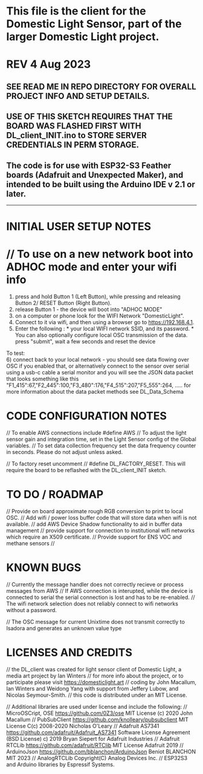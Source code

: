 # This file is the client for the Domestic Light Sensor, part of the larger Domestic Light project.
# REV 4 Aug 2023

## SEE READ ME IN REPO DIRECTORY FOR OVERALL PROJECT INFO AND SETUP DETAILS. 
## USE OF THIS SKETCH REQUIRES THAT THE BOARD WAS FLASHED FIRST WITH DL_client_INIT.ino to STORE SERVER CREDENTIALS IN PERM STORAGE.

## The code is for use with ESP32-S3 Feather boards (Adafruit and Unexpected Maker), and intended to be built using the Arduino IDE v 2.1 or later.

__________________

# INITIAL USER SETUP NOTES
# // To use on a new network boot into ADHOC mode and enter your wifi info
  1) press and hold Button 1 (Left Button), while pressing and releasing Button 2/  RESET Button (Right Button).
  2)  release Button 1 - the device will boot into "ADHOC MODE"
  3)  on a computer or phone look for the WIFI Network "DomesticLight".
  4)  Connect to it via wifi, and then using a browser go to https://192.168.4.1.
  5)  Enter the following : 
     * your local WIFI network SSID, and its password.
     * You can also optionally configure local OSC transmission of the data.
    press "submit", wait a few seconds and reset the device

To test:     
    6) connect back to your local network - you should see data flowing over OSC if you enabled that, or alternatively connect to the sensor over serial using a usb-c cable a serial monitor and you will see the JSON data packet that looks something like this
 "F1_415":67,"F2_445":100,"F3_480":176,"F4_515":207,"F5_555":264, .....
  for more information about the data packet methods see DL_Data_Schema

 # CODE CONFIGURATION NOTES
// To enable AWS connections include #define AWS
// To adjust the light sensor gain and integration time, set in the Light Sensor config of the Global variables.
// To set data collection frequency set the data frequency counter  in seconds. Please do not adjust unless asked.

// To factory reset uncomment // #define DL_FACTORY_RESET. This will require the board to be reflashed with the DL_client_INIT sketch.

# TO DO / ROADMAP 
// Provide on board approximate rough RGB conversion to print to local OSC.
// Add wifi / power loss buffer code that will store data when wifi is not available. 
// add AWS Device Shadow functionality to aid in buffer data management
// provide support for connection to institutional wifi networks which require an X509 certificate. 
// Provide support for ENS VOC and methane sensors
// 
#  KNOWN BUGS 
// Currently the message handler does not correctly recieve or process messages from AWS 
// If AWS connection is interupted, while the device is connected to serial the serial connection is lost and has to be re-enabled.
// The wifi network selection does not reliably connect to wifi networks without a password.

// The OSC message for current Unixtime does not transmit correctly to Isadora and generates an unknown value type


# LICENSES AND CREDITS 
// the DL_client was created for light sensor client of Domestic Light, a media art project by Ian Winters
// for more info about the project, or to participate please visit https://domesticlight.art
// coding by John Macallum, Ian Winters and Weidong Yang with support from Jeffery Lubow, and Nicolas Seymour-Smith.
// this code is distributed under an MIT License.

// Additional libraries are used under license and include the following:
// MicroOSCript, OSE https://github.com/0Z3/ose MIT License (c) 2020 John Macallum
// PubSubClient https://github.com/knolleary/pubsubclient MIT License C(c) 2008-2020 Nicholas O'Leary
// Adafruit AS7341 https://github.com/adafruit/Adafruit_AS7341 Software License Agreement (BSD License) c) 2019 Bryan Siepert for Adafruit Industries
// Adafruit RTCLib https://github.com/adafruit/RTClib MIT License Adafruit 2019
// ArduinoJson  https://github.com/bblanchon/ArduinoJson Beniot BLANCHON MIT 2023
// AnalogRTCLib  Copyright(C) Analog Devices Inc.
// ESP32S3 and Arduino libraries by Espressif Systems.

